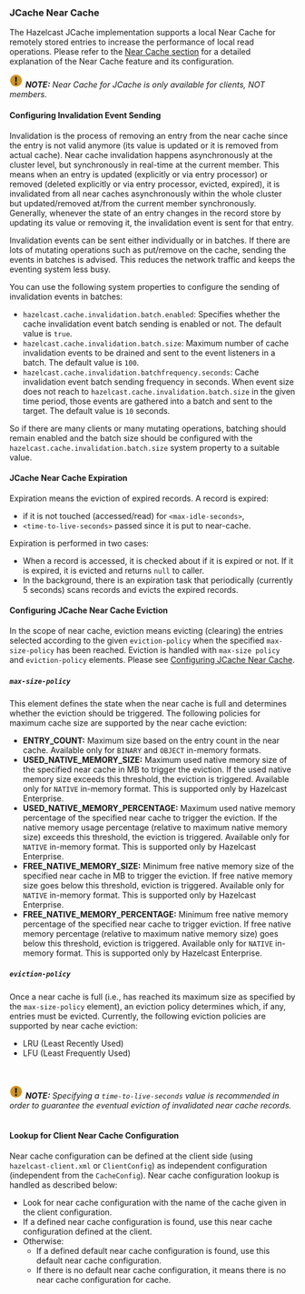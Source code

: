 ### JCache Near Cache

The Hazelcast JCache implementation supports a local Near Cache for remotely stored entries to increase the performance of local read operations. Please refer to the [Near Cache section](#near-cache) for a detailed explanation of the Near Cache feature and its configuration.

![image](images/NoteSmall.jpg) ***NOTE:*** *Near Cache for JCache is only available for clients, NOT members.*

#### Configuring Invalidation Event Sending

Invalidation is the process of removing an entry from the near cache since the entry is not valid anymore (its value is updated or it is removed from actual cache). Near cache invalidation happens asynchronously at the cluster level, but synchronously in real-time at the current member. This means when an entry is updated (explicitly or via entry processor) or removed (deleted explicitly or via entry processor, evicted, expired), it is invalidated from all near caches asynchronously within the whole cluster but updated/removed at/from the current member synchronously. Generally, whenever the state of an entry changes in the record store by updating its value or removing it, the invalidation event is sent for that entry.

Invalidation events can be sent either individually or in batches. If there are lots of mutating operations such as put/remove on the cache, sending the events in batches is advised. This reduces the network traffic and keeps the eventing system less busy. 

You can use the following system properties to configure the sending of invalidation events in batches:

- `hazelcast.cache.invalidation.batch.enabled`: Specifies whether the cache invalidation event batch sending is enabled or not. The default value is `true`.
- `hazelcast.cache.invalidation.batch.size`: Maximum number of cache invalidation events to be drained and sent to the event listeners in a batch. The default value is `100`.
- `hazelcast.cache.invalidation.batchfrequency.seconds`: Cache invalidation event batch sending frequency in seconds. When event size does not reach to `hazelcast.cache.invalidation.batch.size` in the given time period, those events are gathered into a batch and sent to the target. The default value is `10` seconds.

So if there are many clients or many mutating operations, batching should remain enabled and the batch size should be configured with the `hazelcast.cache.invalidation.batch.size` system property to a suitable value.

#### JCache Near Cache Expiration

Expiration means the eviction of expired records. A record is expired: 
- if it is not touched (accessed/read) for `<max-idle-seconds>`,
- `<time-to-live-seconds>` passed since it is put to near-cache.

Expiration is performed in two cases:

- When a record is accessed, it is checked about if it is expired or not. If it is expired, it is evicted and returns `null` to caller.
- In the background, there is an expiration task that periodically (currently 5 seconds) scans records and evicts the expired records.
 
#### Configuring JCache Near Cache Eviction

In the scope of near cache, eviction means evicting (clearing) the entries selected according to the given `eviction-policy` when the specified `max-size-policy` has been reached. Eviction is handled with `max-size policy` and `eviction-policy` elements. Please see [Configuring JCache Near Cache](#configuring-jcache-near-cache).

##### `max-size-policy`

This element defines the state when the near cache is full and determines whether the eviction should be triggered. The following policies for maximum cache size are supported by the near cache eviction:

- **ENTRY_COUNT:** Maximum size based on the entry count in the near cache. Available only for `BINARY` and `OBJECT` in-memory formats.
- **USED_NATIVE_MEMORY_SIZE:** Maximum used native memory size of the specified near cache in MB to trigger the eviction. If the used native memory size exceeds this threshold, the eviction is triggered.  Available only for `NATIVE` in-memory format. This is supported only by Hazelcast Enterprise.
- **USED_NATIVE_MEMORY_PERCENTAGE:** Maximum used native memory percentage of the specified near cache to trigger the eviction. If the native memory usage percentage (relative to maximum native memory size) exceeds this threshold, the eviction is triggered. Available only for `NATIVE` in-memory format. This is supported only by Hazelcast Enterprise.
- **FREE_NATIVE_MEMORY_SIZE:** Minimum free native memory size of the specified near cache in MB to trigger the eviction.  If free native memory size goes below this threshold, eviction is triggered. Available only for `NATIVE` in-memory format. This is supported only by Hazelcast Enterprise.
- **FREE_NATIVE_MEMORY_PERCENTAGE:** Minimum free native memory percentage of the specified near cache to trigger eviction. If free native memory percentage (relative to maximum native memory size) goes below this threshold, eviction is triggered. Available only for `NATIVE` in-memory format. This is supported only by Hazelcast Enterprise.

##### `eviction-policy` 

Once a near cache is full (i.e., has reached its maximum size as specified by the `max-size-policy` element), an eviction policy determines which, if any, entries must be evicted. Currently, the following eviction policies are supported by near cache eviction:

- LRU (Least Recently Used)
- LFU (Least Frequently Used)

<br><br>
![image](images/NoteSmall.jpg) ***NOTE:*** *Specifying a `time-to-live-seconds` value is recommended in order to guarantee the eventual eviction of invalidated near cache records.*
<br><br>


#### Lookup for Client Near Cache Configuration

Near cache configuration can be defined at the client side (using `hazelcast-client.xml` or `ClientConfig`) as independent configuration (independent from the `CacheConfig`). Near cache configuration lookup is handled as described below:

- Look for near cache configuration with the name of the cache given in the client configuration.
- If a defined near cache configuration is found, use this near cache configuration defined at the client.
- Otherwise: 
	- If a defined default near cache configuration is found, use this default near cache configuration.
	- If there is no default near cache configuration, it means there is no near cache configuration for cache.
